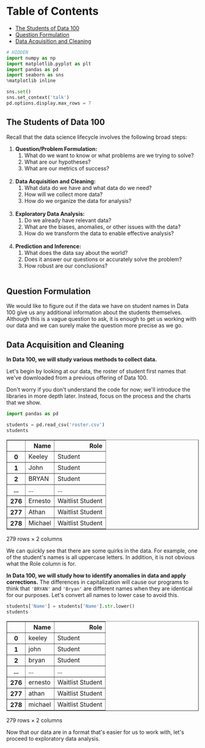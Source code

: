 
<h1>Table of Contents<span class="tocSkip"></span></h1>
<div class="toc"><ul class="toc-item"><li><span><a href="#The-Students-of-Data-100" data-toc-modified-id="The-Students-of-Data-100-1">The Students of Data 100</a></span></li><li><span><a href="#Question-Formulation" data-toc-modified-id="Question-Formulation-2">Question Formulation</a></span></li><li><span><a href="#Data-Acquisition-and-Cleaning" data-toc-modified-id="Data-Acquisition-and-Cleaning-3">Data Acquisition and Cleaning</a></span></li></ul></div>


```python
# HIDDEN
import numpy as np
import matplotlib.pyplot as plt
import pandas as pd
import seaborn as sns
%matplotlib inline

sns.set()
sns.set_context('talk')
pd.options.display.max_rows = 7
```

## The Students of Data 100

Recall that the data science lifecycle involves the following broad steps:

1. **Question/Problem Formulation:** 
    1. What do we want to know or what problems are we trying to solve?  
    1. What are our hypotheses? 
    1. What are our metrics of success? <br/><br/>
1. **Data Acquisition and Cleaning:** 
    1. What data do we have and what data do we need?  
    1. How will we collect more data? 
    1. How do we organize the data for analysis?  <br/><br/>
1. **Exploratory Data Analysis:** 
    1. Do we already have relevant data?  
    1. What are the biases, anomalies, or other issues with the data?  
    1. How do we transform the data to enable effective analysis? <br/><br/>
1. **Prediction and Inference:** 
    1. What does the data say about the world?  
    1. Does it answer our questions or accurately solve the problem?  
    1. How robust are our conclusions? <br/><br/>
    

## Question Formulation

We would like to figure out if the data we have on student names in Data 100 give
us any additional information about the students themselves. Although this is a
vague question to ask, it is enough to get us working with our data and we can
surely make the question more precise as we go.

## Data Acquisition and Cleaning

**In Data 100, we will study various methods to collect data.**

Let's begin by looking at our data, the roster of student first names that we've downloaded from a previous offering of Data 100.

Don't worry if you don't understand the code for now; we'll introduce the libraries in more depth later. Instead, focus on the process and the charts that we show.


```python
import pandas as pd

students = pd.read_csv('roster.csv')
students
```




<div>
<style scoped>
    .dataframe tbody tr th:only-of-type {
        vertical-align: middle;
    }

    .dataframe tbody tr th {
        vertical-align: top;
    }

    .dataframe thead th {
        text-align: right;
    }
</style>
<table border="1" class="dataframe">
  <thead>
    <tr style="text-align: right;">
      <th></th>
      <th>Name</th>
      <th>Role</th>
    </tr>
  </thead>
  <tbody>
    <tr>
      <th>0</th>
      <td>Keeley</td>
      <td>Student</td>
    </tr>
    <tr>
      <th>1</th>
      <td>John</td>
      <td>Student</td>
    </tr>
    <tr>
      <th>2</th>
      <td>BRYAN</td>
      <td>Student</td>
    </tr>
    <tr>
      <th>...</th>
      <td>...</td>
      <td>...</td>
    </tr>
    <tr>
      <th>276</th>
      <td>Ernesto</td>
      <td>Waitlist Student</td>
    </tr>
    <tr>
      <th>277</th>
      <td>Athan</td>
      <td>Waitlist Student</td>
    </tr>
    <tr>
      <th>278</th>
      <td>Michael</td>
      <td>Waitlist Student</td>
    </tr>
  </tbody>
</table>
<p>279 rows × 2 columns</p>
</div>



We can quickly see that there are some quirks in the data. For example, one of the student's names is all uppercase letters. In addition, it is not obvious what the Role column is for.

**In Data 100, we will study how to identify anomalies in data and apply corrections.** The differences in capitalization will cause our programs to think that `'BRYAN'` and `'Bryan'` are different names when they are identical for our purposes. Let's convert all names to lower case to avoid this.


```python
students['Name'] = students['Name'].str.lower()
students
```




<div>
<style scoped>
    .dataframe tbody tr th:only-of-type {
        vertical-align: middle;
    }

    .dataframe tbody tr th {
        vertical-align: top;
    }

    .dataframe thead th {
        text-align: right;
    }
</style>
<table border="1" class="dataframe">
  <thead>
    <tr style="text-align: right;">
      <th></th>
      <th>Name</th>
      <th>Role</th>
    </tr>
  </thead>
  <tbody>
    <tr>
      <th>0</th>
      <td>keeley</td>
      <td>Student</td>
    </tr>
    <tr>
      <th>1</th>
      <td>john</td>
      <td>Student</td>
    </tr>
    <tr>
      <th>2</th>
      <td>bryan</td>
      <td>Student</td>
    </tr>
    <tr>
      <th>...</th>
      <td>...</td>
      <td>...</td>
    </tr>
    <tr>
      <th>276</th>
      <td>ernesto</td>
      <td>Waitlist Student</td>
    </tr>
    <tr>
      <th>277</th>
      <td>athan</td>
      <td>Waitlist Student</td>
    </tr>
    <tr>
      <th>278</th>
      <td>michael</td>
      <td>Waitlist Student</td>
    </tr>
  </tbody>
</table>
<p>279 rows × 2 columns</p>
</div>



Now that our data are in a format that's easier for us to work with, let's proceed to exploratory data analysis.
